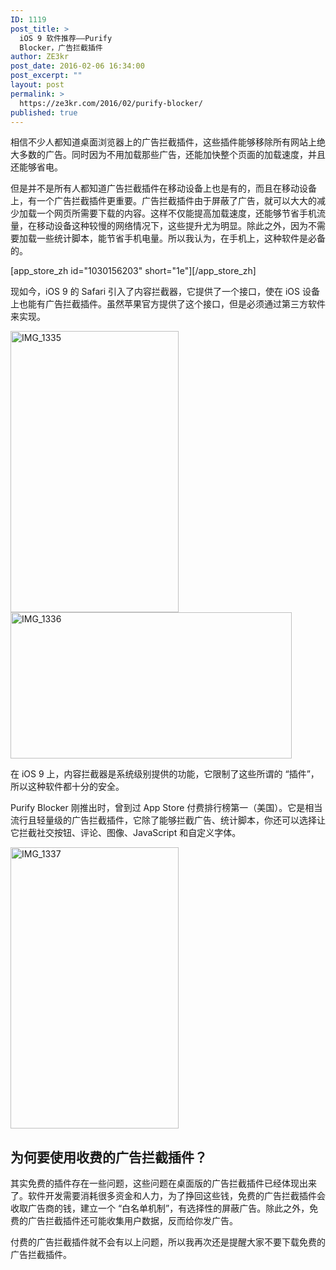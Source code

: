 ```yaml
---
ID: 1119
post_title: >
  iOS 9 软件推荐——Purify
  Blocker，广告拦截插件
author: ZE3kr
post_date: 2016-02-06 16:34:00
post_excerpt: ""
layout: post
permalink: >
  https://ze3kr.com/2016/02/purify-blocker/
published: true
---
```

相信不少人都知道桌面浏览器上的广告拦截插件，这些插件能够移除所有网站上绝大多数的广告。同时因为不用加载那些广告，还能加快整个页面的加载速度，并且还能够省电。

但是并不是所有人都知道广告拦截插件在移动设备上也是有的，而且在移动设备上，有一个广告拦截插件更重要。广告拦截插件由于屏蔽了广告，就可以大大的减少加载一个网页所需要下载的内容。这样不仅能提高加载速度，还能够节省手机流量，在移动设备这种较慢的网络情况下，这些提升尤为明显。除此之外，因为不需要加载一些统计脚本，能节省手机电量。所以我认为，在手机上，这种软件是必备的。

[app_store_zh id="1030156203" short="1e"][/app_store_zh]

现如今，iOS 9 的 Safari 引入了内容拦截器，它提供了一个接口，使在 iOS 设备上也能有广告拦截插件。虽然苹果官方提供了这个接口，但是必须通过第三方软件来实现。

<!--more-->

<a href="https://media.landcement.com/sites/2/20160206160702/IMG_1335.png" rel="attachment wp-att-1121"><img class="aligncenter size-medium wp-image-1121" src="https://media.landcement.com/sites/2/20160206160702/IMG_1335-269x450.png" alt="IMG_1335" width="269" height="450" /></a> <a href="https://media.landcement.com/sites/2/20160206160651/IMG_1336.png" rel="attachment wp-att-1120"><img class="aligncenter size-medium wp-image-1120" src="https://media.landcement.com/sites/2/20160206160651/IMG_1336-450x234.png" alt="IMG_1336" width="450" height="234" /></a>

在 iOS 9 上，内容拦截器是系统级别提供的功能，它限制了这些所谓的 “插件”，所以这种软件都十分的安全。

Purify Blocker 刚推出时，曾到过 App Store 付费排行榜第一（美国）。它是相当流行且轻量级的广告拦截插件，它除了能够拦截广告、统计脚本，你还可以选择让它拦截社交按钮、评论、图像、JavaScript 和自定义字体。

<a href="https://media.landcement.com/sites/2/20160206163152/IMG_1337.png" rel="attachment wp-att-1123"><img src="https://media.landcement.com/sites/2/20160206163152/IMG_1337-269x450.png" alt="IMG_1337" width="269" height="450" class="aligncenter size-medium wp-image-1123" /></a>

<h2>为何要使用收费的广告拦截插件？</h2>

其实免费的插件存在一些问题，这些问题在桌面版的广告拦截插件已经体现出来了。软件开发需要消耗很多资金和人力，为了挣回这些钱，免费的广告拦截插件会收取广告商的钱，建立一个 “白名单机制”，有选择性的屏蔽广告。除此之外，免费的广告拦截插件还可能收集用户数据，反而给你发广告。

付费的广告拦截插件就不会有以上问题，所以我再次还是提醒大家不要下载免费的广告拦截插件。
